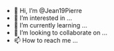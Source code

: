 - 👋 Hi, I’m @Jean19Pierre
- 👀 I’m interested in ...
- 🌱 I’m currently learning ...
- 💞️ I’m looking to collaborate on ...
- 📫 How to reach me ...

<!---
Jean19Pierre/Jean19Pierre is a ✨ special ✨ repository because its `README.md` (this file) appears on your GitHub profile.
You can click the Preview link to take a look at your changes.
--->
